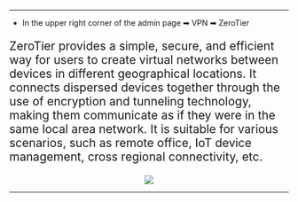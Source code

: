 <style>
    .text {
        font-size: 21px; 
    }
</style>
---
- In the upper right corner of the admin page ➡ VPN  ➡ ZeroTier
<p class="text">
ZeroTier provides a simple, secure, and efficient way for users to create virtual networks between devices in different geographical locations. It connects dispersed devices together through the use of encryption and tunneling technology, making them communicate as if they were in the same local area network. It is suitable for various scenarios, such as remote office, IoT device management, cross regional connectivity, etc.
</p>




























<div style="text-align: center;">
    <img class="boxshadow" src="/images/zero.png">
</div>

---